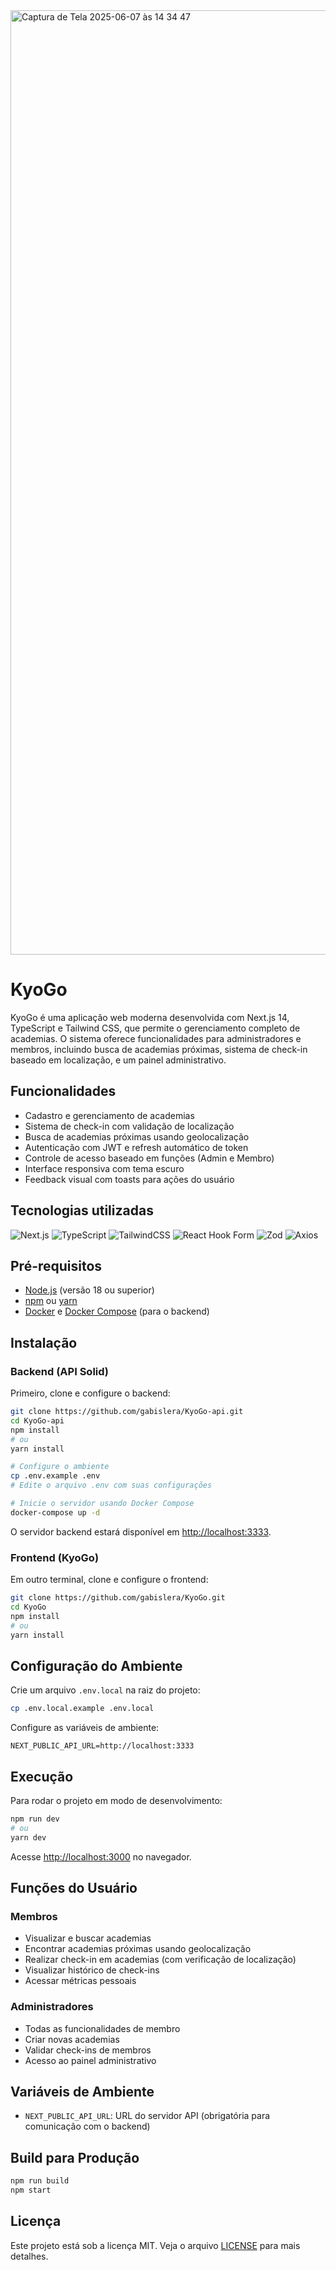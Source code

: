 <img width="1511" alt="Captura de Tela 2025-06-07 às 14 34 47" src="https://github.com/user-attachments/assets/8720b263-2f4c-4f4d-b0ed-318e57d2a53f" />

# KyoGo

KyoGo é uma aplicação web moderna desenvolvida com Next.js 14, TypeScript e Tailwind CSS, que permite o gerenciamento completo de academias. O sistema oferece funcionalidades para administradores e membros, incluindo busca de academias próximas, sistema de check-in baseado em localização, e um painel administrativo.

## Funcionalidades

- Cadastro e gerenciamento de academias
- Sistema de check-in com validação de localização
- Busca de academias próximas usando geolocalização
- Autenticação com JWT e refresh automático de token
- Controle de acesso baseado em funções (Admin e Membro)
- Interface responsiva com tema escuro
- Feedback visual com toasts para ações do usuário

## Tecnologias utilizadas

![Next.js](https://img.shields.io/badge/next.js-%23000000.svg?style=for-the-badge&logo=next.js&logoColor=white)
![TypeScript](https://img.shields.io/badge/typescript-%23007ACC.svg?style=for-the-badge&logo=typescript&logoColor=white)
![TailwindCSS](https://img.shields.io/badge/tailwindcss-%2338B2AC.svg?style=for-the-badge&logo=tailwind-css&logoColor=white)
![React Hook Form](https://img.shields.io/badge/React%20Hook%20Form-%23EC5990.svg?style=for-the-badge&logo=reacthookform&logoColor=white)
![Zod](https://img.shields.io/badge/zod-%233068b7.svg?style=for-the-badge&logo=zod&logoColor=white)
![Axios](https://img.shields.io/badge/axios-%23646CFF.svg?style=for-the-badge&logo=axios&logoColor=white)

## Pré-requisitos

- [Node.js](https://nodejs.org/) (versão 18 ou superior)
- [npm](https://www.npmjs.com/) ou [yarn](https://yarnpkg.com/)
- [Docker](https://www.docker.com/) e [Docker Compose](https://docs.docker.com/compose/) (para o backend)

## Instalação

### Backend (API Solid)

Primeiro, clone e configure o backend:

```bash
git clone https://github.com/gabislera/KyoGo-api.git
cd KyoGo-api
npm install
# ou
yarn install

# Configure o ambiente
cp .env.example .env
# Edite o arquivo .env com suas configurações

# Inicie o servidor usando Docker Compose
docker-compose up -d
```

O servidor backend estará disponível em [http://localhost:3333](http://localhost:3333).

### Frontend (KyoGo)

Em outro terminal, clone e configure o frontend:

```bash
git clone https://github.com/gabislera/KyoGo.git
cd KyoGo
npm install
# ou
yarn install
```

## Configuração do Ambiente

Crie um arquivo `.env.local` na raiz do projeto:

```bash
cp .env.local.example .env.local
```

Configure as variáveis de ambiente:

```env
NEXT_PUBLIC_API_URL=http://localhost:3333
```

## Execução

Para rodar o projeto em modo de desenvolvimento:

```bash
npm run dev
# ou
yarn dev
```

Acesse [http://localhost:3000](http://localhost:3000) no navegador.

## Funções do Usuário

### Membros

- Visualizar e buscar academias
- Encontrar academias próximas usando geolocalização
- Realizar check-in em academias (com verificação de localização)
- Visualizar histórico de check-ins
- Acessar métricas pessoais

### Administradores

- Todas as funcionalidades de membro
- Criar novas academias
- Validar check-ins de membros
- Acesso ao painel administrativo

## Variáveis de Ambiente

- `NEXT_PUBLIC_API_URL`: URL do servidor API (obrigatória para comunicação com o backend)

## Build para Produção

```bash
npm run build
npm start
```

## Licença

Este projeto está sob a licença MIT. Veja o arquivo [LICENSE](LICENSE) para mais detalhes.
